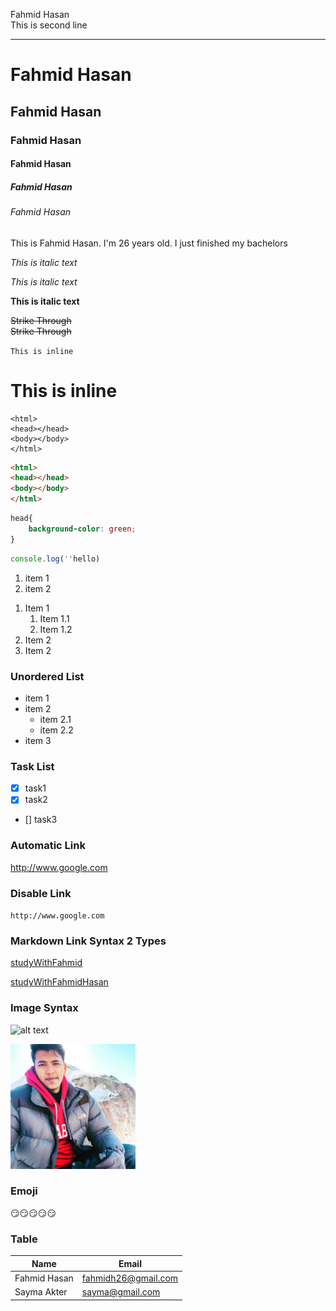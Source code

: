 <!-- Markdown Tutorial -->
Fahmid Hasan  
This is second line

---
# Fahmid Hasan
## Fahmid Hasan
### Fahmid Hasan
#### Fahmid Hasan
##### Fahmid Hasan
###### Fahmid Hasan

<p>This is Fahmid Hasan. I'm 26 years old. I just finished my bachelors</p> 

<i>This is italic text</i>  

_This is italic text_

__This is italic text__

<del>Strike Through</del>  
~~Strike Through~~

`This is inline`
<h1>This is inline</h1>

````
<html>
<head></head>
<body></body>
</html>
````

````html
<html>
<head></head>
<body></body>
</html>
````

````css
head{
    background-color: green;
}
````

````javascript
console.log(''hello)
````

<ol>
<li>item 1</li>
<li>item 2</li>
</ol>

1. Item 1
    1. Item 1.1
    1. Item 1.2
2. Item 2
3. Item 2

### Unordered List
- item 1
- item 2
    - item 2.1
    - item 2.2
- item 3

### Task List
- [x] task1
- [x] task2
- [] task3

### Automatic Link
http://www.google.com


### Disable Link
`http://www.google.com`

### Markdown Link Syntax 2 Types
[studyWithFahmid](http://www.google.com)

[studyWithFahmidHasan][websitelink]


<!-- All link is here -->
[websitelink]: http://www.google.com 


### Image Syntax
![alt text](image)

<!-- ![fahmid Image](./images/49472922_2065315836894707_892188252113469440_n.jpg) -->

<img src="./images/49472922_2065315836894707_892188252113469440_n.jpg" width="200" title="profile image"/>

### Emoji
😏😏😏😏😏

### Table
| Name | Email |
| -------| ------ |
| Fahmid Hasan | fahmidh26@gmail.com |
| Sayma Akter | sayma@gmail.com |
